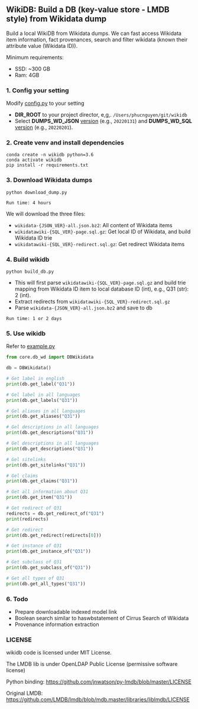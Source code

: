 WikiDB: Build a DB (key-value store - LMDB style) from Wikidata dump
---

Build a local WikiDB from Wikidata dumps. We can fast access Wikidata item information, fact provenances, search and filter wikidata (known their attribute value (Wikidata ID)). 

Minimum requirements: 
- SSD: ~300 GB
- Ram: 4GB

### 1. Config your setting
Modify [config.py](config.py) to your setting

- **DIR_ROOT** to your project director, e,g,. `/Users/phucnguyen/git/wikidb`
- Select **DUMPS_WD_JSON** [version](https://dumps.wikimedia.org/wikidatawiki/entities/) (e.g., `20220131`) and **DUMPS_WD_SQL** [version](https://dumps.wikimedia.org/wikidatawiki/) (e.g., `20220201`).

### 2. Create venv and install dependencies
``` 
conda create -n wikidb python=3.6
conda activate wikidb
pip install -r requirements.txt
``` 

### 3. Download Wikidata dumps
``` 
python download_dump.py
```
`Run time: 4 hours`

We will download the three files:
- `wikidata-{JSON_VER}-all.json.bz2`: All content of Wikidata items
- `wikidatawiki-{SQL_VER}-page.sql.gz`: Get local ID of Wikidata, and build Wikidata ID trie
- `wikidatawiki-{SQL_VER}-redirect.sql.gz`: Get redirect Wikidata items

### 4. Build wikidb
``` 
python build_db.py
```
- This will first parse `wikidatawiki-{SQL_VER}-page.sql.gz` and build trie mapping from Wikidata ID item to local database ID (int), e.g., Q31 (str): 2 (int).
- Extract redirects from `wikidatawiki-{SQL_VER}-redirect.sql.gz`
- Parse `wikidata-{JSON_VER}-all.json.bz2` and save to db

`Run time: 1 or 2 days`

### 5. Use wikidb
Refer to [example.py](example.py)

``` python
from core.db_wd import DBWikidata

db = DBWikidata()

# Get label in english
print(db.get_label("Q31"))

# Gel label in all languages
print(db.get_labels("Q31"))

# Gel aliases in all languages
print(db.get_aliases("Q31"))

# Gel descriptions in all languages
print(db.get_descriptions("Q31"))

# Gel descriptions in all languages
print(db.get_descriptions("Q31"))

# Gel sitelinks
print(db.get_sitelinks("Q31"))

# Gel claims
print(db.get_claims("Q31"))

# Get all information about Q31
print(db.get_item("Q31"))

# Get redirect of Q31
redirects = db.get_redirect_of("Q31")
print(redirects)

# Get redirect
print(db.get_redirect(redirects[0]))

# Get instance of Q31
print(db.get_instance_of("Q31"))

# Get subclass of Q31
print(db.get_subclass_of("Q31"))

# Get all types of Q31
print(db.get_all_types("Q31"))

``` 

### 6. Todo
- Prepare downloadable indexed model link
- Boolean search similar to haswbstatement of Cirrus Search of Wikidata
- Provenance information extraction


### LICENSE
wikidb code is licensed under MIT License.

The LMDB lib is under OpenLDAP Public License (permissive software license)

Python binding: https://github.com/jnwatson/py-lmdb/blob/master/LICENSE

Original LMDB: https://github.com/LMDB/lmdb/blob/mdb.master/libraries/liblmdb/LICENSE
